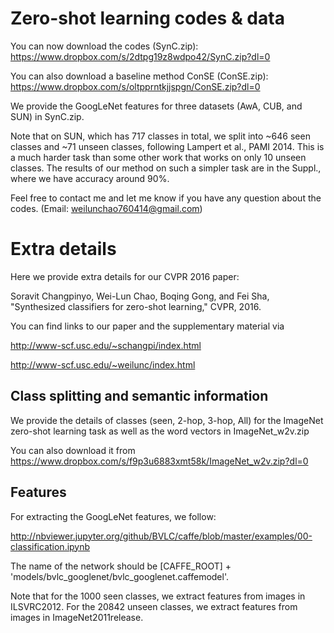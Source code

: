 # Zero-shot learning codes & data
You can now download the codes (SynC.zip):
https://www.dropbox.com/s/2dtpg19z8wdpo42/SynC.zip?dl=0

You can also download a baseline method ConSE (ConSE.zip):
https://www.dropbox.com/s/oltpprntkjjspgn/ConSE.zip?dl=0

We provide the GoogLeNet features for three datasets (AwA, CUB, and SUN) in SynC.zip.

Note that on SUN, which has 717 classes in total, we split into ~646 seen classes and ~71 unseen classes, following Lampert et al., PAMI 2014. This is a much harder task than some other work that works on only 10 unseen classes. The results of our method on such a simpler task are in the Suppl., where we have accuracy around 90%.

Feel free to contact me and let me know if you have any question about the codes.
(Email: weilunchao760414@gmail.com)

# Extra details
Here we provide extra details for our CVPR 2016 paper:

Soravit Changpinyo, Wei-Lun Chao, Boqing Gong, and Fei Sha, "Synthesized classifiers for zero-shot learning," CVPR, 2016.

You can find links to our paper and the supplementary material via

http://www-scf.usc.edu/~schangpi/index.html

http://www-scf.usc.edu/~weilunc/index.html

## Class splitting and semantic information
We provide the details of classes (seen, 2-hop, 3-hop, All) for the ImageNet zero-shot learning task as well as the word vectors in ImageNet_w2v.zip

You can also download it from https://www.dropbox.com/s/f9p3u6883xmt58k/ImageNet_w2v.zip?dl=0

## Features
For extracting the GoogLeNet features, we follow:

http://nbviewer.jupyter.org/github/BVLC/caffe/blob/master/examples/00-classification.ipynb

The name of the network should be [CAFFE_ROOT] + 'models/bvlc_googlenet/bvlc_googlenet.caffemodel'.

Note that for the 1000 seen classes, we extract features from images in ILSVRC2012. For the 20842 unseen classes, we extract features from images in ImageNet2011release.
